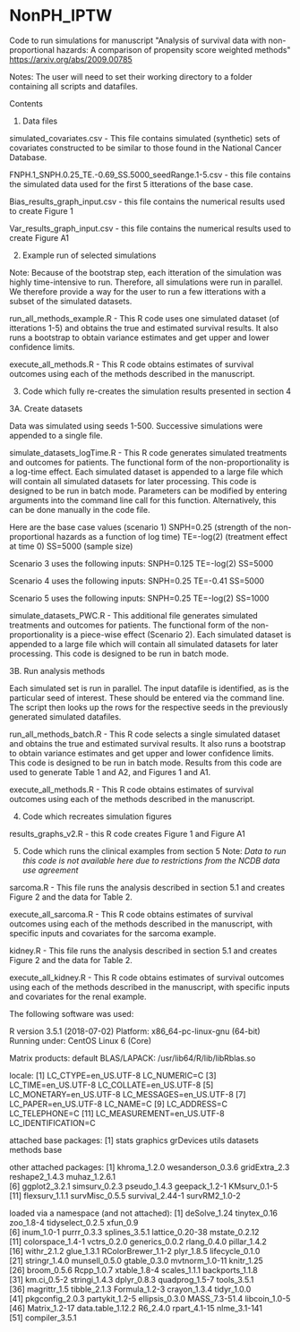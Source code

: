 # NonPH_IPTW


Code to run simulations for manuscript "Analysis of survival data with non-proportional hazards: A comparison of propensity score weighted methods" https://arxiv.org/abs/2009.00785


Notes: The user will need to set their working directory to a folder containing all scripts and datafiles.


Contents

1. Data files

simulated_covariates.csv - This file contains simulated (synthetic) sets of covariates constructed to be similar to those found in the National Cancer Database.

FNPH.1_SNPH.0.25_TE.-0.69_SS.5000_seedRange.1-5.csv - this file contains the simulated data used for the first 5 itterations of the base case.

Bias_results_graph_input.csv - this file contains the numerical results used to create Figure 1

Var_results_graph_input.csv - this file contains the numerical results used to create Figure A1


2. Example run of selected simulations 

Note: Because of the bootstrap step, each itteration of the simulation was highly time-intensive to run.  Therefore, all simulations were run in parallel.  We therefore provide a way for the user to run a few itterations with a subset of the simulated datasets.

run_all_methods_example.R - This R code uses one simulated dataset (of itterations 1-5) and obtains the true and estimated survival results. It also runs a bootstrap to obtain variance estimates and get upper and lower confidence limits. 

execute_all_methods.R - This R code obtains estimates of survival outcomes using each of the methods described in the manuscript.


3. Code which fully re-creates the simulation results presented in section 4

3A. Create datasets

Data was simulated using seeds 1-500.  Successive simulations were appended to a single file.  

simulate_datasets_logTime.R - This R code generates simulated treatments and outcomes for patients. The functional form of the non-proportionality is a log-time effect. Each simulated dataset is appended to a large file which will contain all simulated datasets for later processing. This code is designed to be run in batch mode.  Parameters can be modified by entering arguments into the command line call for this function.  Alternatively, this can be done manually in the code file.

Here are the base case values (scenario 1)
SNPH=0.25 (strength of the non-proportional hazards as a function of log time)
TE=-log(2) (treatment effect at time 0)
SS=5000 (sample size)

Scenario 3 uses the following inputs:
SNPH=0.125 
TE=-log(2) 
SS=5000 

Scenario 4 uses the following inputs:
SNPH=0.25 
TE=-0.41
SS=5000 

Scenario 5 uses the following inputs:
SNPH=0.25 
TE=-log(2) 
SS=1000 


simulate_datasets_PWC.R - This additional file generates simulated treatments and outcomes for patients. The functional form of the non-proportionality is a piece-wise effect (Scenario 2). Each simulated dataset is appended to a large file which will contain all simulated datasets for later processing. This code is designed to be run in batch mode.

3B. Run analysis methods

Each simulated set is run in parallel.  The input datafile is identified, as is the particular seed of interest.  These should be entered via the command line.  The script then looks up the rows for the respective seeds in the previously generated simulated datafiles.  

run_all_methods_batch.R - This R code selects a single simulated dataset and obtains the true and estimated survival results. It also runs a bootstrap to obtain variance estimates and get upper and lower confidence limits. This code is designed to be run in batch mode.  Results from this code are used to generate Table 1 and A2, and Figures 1 and A1.

execute_all_methods.R - This R code obtains estimates of survival outcomes using each of the methods described in the manuscript.

4. Code which recreates simulation figures

results_graphs_v2.R - this R code creates Figure 1 and Figure A1

5. Code which runs the clinical examples from section 5
Note: *Data to run this code is not available here due to restrictions from the NCDB data use agreement*

sarcoma.R - This file runs the analysis described in section 5.1 and creates Figure 2 and the data for Table 2. 

execute_all_sarcoma.R - This R code obtains estimates of survival outcomes using each of the methods described in the manuscript, with specific inputs and covariates for the sarcoma example.

kidney.R - This file runs the analysis described in section 5.1 and creates Figure 2 and the data for Table 2. 

execute_all_kidney.R - This R code obtains estimates of survival outcomes using each of the methods described in the manuscript, with specific inputs and covariates for the renal example.


The following software was used:

R version 3.5.1 (2018-07-02) 
Platform: x86_64-pc-linux-gnu (64-bit)
Running under: CentOS Linux 6 (Core)

Matrix products: default
BLAS/LAPACK: /usr/lib64/R/lib/libRblas.so

locale:
 [1] LC_CTYPE=en_US.UTF-8       LC_NUMERIC=C
 [3] LC_TIME=en_US.UTF-8        LC_COLLATE=en_US.UTF-8
 [5] LC_MONETARY=en_US.UTF-8    LC_MESSAGES=en_US.UTF-8
 [7] LC_PAPER=en_US.UTF-8       LC_NAME=C
 [9] LC_ADDRESS=C               LC_TELEPHONE=C
[11] LC_MEASUREMENT=en_US.UTF-8 LC_IDENTIFICATION=C

attached base packages:
[1] stats     graphics  grDevices utils     datasets  methods   base

other attached packages:
 [1] khroma_1.2.0      wesanderson_0.3.6 gridExtra_2.3     reshape2_1.4.3    muhaz_1.2.6.1    
 [6] ggplot2_3.2.1     simsurv_0.2.3     pseudo_1.4.3      geepack_1.2-1     KMsurv_0.1-5     
[11] flexsurv_1.1.1    survMisc_0.5.5    survival_2.44-1   survRM2_1.0-2 

loaded via a namespace (and not attached):
 [1] deSolve_1.24       tinytex_0.16       zoo_1.8-4          tidyselect_0.2.5   xfun_0.9         
 [6] inum_1.0-1         purrr_0.3.3        splines_3.5.1      lattice_0.20-38    mstate_0.2.12     
[11] colorspace_1.4-1   vctrs_0.2.0       generics_0.0.2     rlang_0.4.0       pillar_1.4.2      
[16] withr_2.1.2        glue_1.3.1         RColorBrewer_1.1-2 plyr_1.8.5         lifecycle_0.1.0   
[21] stringr_1.4.0      munsell_0.5.0      gtable_0.3.0       mvtnorm_1.0-11      knitr_1.25        
[26] broom_0.5.6        Rcpp_1.0.7         xtable_1.8-4       scales_1.1.1       backports_1.1.8   
[31] km.ci_0.5-2        stringi_1.4.3      dplyr_0.8.3        quadprog_1.5-7     tools_3.5.1       
[36] magrittr_1.5       tibble_2.1.3       Formula_1.2-3      crayon_1.3.4       tidyr_1.0.0       
[41] pkgconfig_2.0.3    partykit_1.2-5     ellipsis_0.3.0     MASS_7.3-51.4      libcoin_1.0-5     
[46] Matrix_1.2-17      data.table_1.12.2  R6_2.4.0           rpart_4.1-15       nlme_3.1-141      
[51] compiler_3.5.1    
